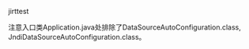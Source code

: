 jirttest

注意入口类Application.java处排除了DataSourceAutoConfiguration.class, JndiDataSourceAutoConfiguration.class。
